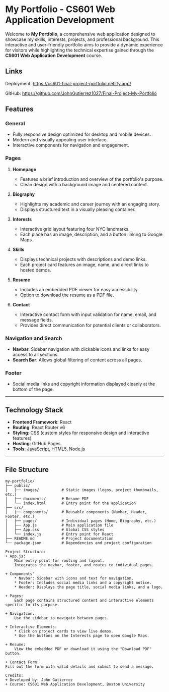 # **My Portfolio - CS601 Web Application Development**

Welcome to **My Portfolio**, a comprehensive web application designed to showcase my skills, interests, projects, and professional background. This interactive and user-friendly portfolio aims to provide a dynamic experience for visitors while highlighting the technical expertise gained through the **CS601 Web Application Development** course.

## **Links**

Deployment: https://cs601-final-project-portfolio.netlify.app/

GitHub: https://github.com/JohnGutierrez1027/Final-Project-My-Portfolio

## **Features**
### **General**
- Fully responsive design optimized for desktop and mobile devices.
- Modern and visually appealing user interface.
- Interactive components for navigation and engagement.

### **Pages**
1. **Homepage**  
   - Features a brief introduction and overview of the portfolio's purpose.  
   - Clean design with a background image and centered content.

2. **Biography**  
   - Highlights my academic and career journey with an engaging story.  
   - Displays structured text in a visually pleasing container.  

3. **Interests**  
   - Interactive grid layout featuring four NYC landmarks.  
   - Each place has an image, description, and a button linking to Google Maps.

4. **Skills**  
   - Displays technical projects with descriptions and demo links.  
   - Each project card features an image, name, and direct links to hosted demos.  

5. **Resume**  
   - Includes an embedded PDF viewer for easy accessibility.  
   - Option to download the resume as a PDF file.

6. **Contact**  
   - Interactive contact form with input validation for name, email, and message fields.  
   - Provides direct communication for potential clients or collaborators.

### **Navigation and Search**
- **Navbar**: Sidebar navigation with clickable icons and links for easy access to all sections.  
- **Search Bar**: Allows global filtering of content across all pages.  

### **Footer**
- Social media links and copyright information displayed cleanly at the bottom of the page.

---

## **Technology Stack**
- **Frontend Framework**: React  
- **Routing**: React Router v6  
- **Styling**: CSS (custom styles for responsive design and interactive features)  
- **Hosting**: GitHub Pages  
- **Tools**: JavaScript, HTML5, Node.js  

---

## **File Structure**
```plaintext
my-portfolio/
├── public/
│   ├── images/          # Static images (logos, project thumbnails, etc.)
│   ├── documents/       # Resume PDF
│   └── index.html       # Entry point for the application
├── src/
│   ├── components/      # Reusable components (Navbar, Header, Footer, etc.)
│   ├── pages/           # Individual pages (Home, Biography, etc.)
│   ├── App.js           # Main application file
│   ├── App.css          # Global CSS styles
│   └── index.js         # Entry point for React
├── README.md            # Project documentation
└── package.json         # Dependencies and project configuration

Project Structure:
+ App.js:
    Main entry point for routing and layout.
    Integrates the navbar, footer, and routes to individual pages.

+ Components"
    * Navbar: Sidebar with icons and text for navigation.
    * Footer: Includes social media links and a copyright notice.
    * Header: Displays the page title, social media links, and a logo.

+ Pages:
    Each page contains structured content and interactive elements specific to its purpose.
    
+ Navigation:
    Use the sidebar to navigate between pages.

+ Interactive Elements:
    * Click on project cards to view live demos.
    * Use the buttons on the Interests page to open Google Maps.

+ Resume:
    View the embedded PDF or download it using the "Download PDF" button.

+ Contact Form:
Fill out the form with valid details and submit to send a message.

Credits:
+ Developed by: John Gutierrez
+ Course: CS601 Web Application Development, Boston University